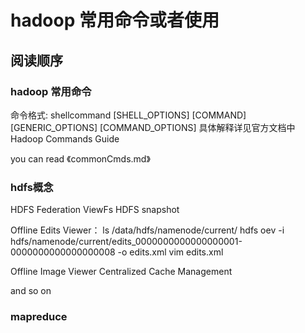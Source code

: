 # hadoop 常用命令或者使用

## 阅读顺序


### hadoop 常用命令
命令格式:
shellcommand [SHELL_OPTIONS] [COMMAND] [GENERIC_OPTIONS] [COMMAND_OPTIONS]
具体解释详见官方文档中 Hadoop Commands Guide

you can read 《commonCmds.md》

### hdfs概念
HDFS Federation
ViewFs 
HDFS snapshot

Offline Edits Viewer：
ls /data/hdfs/namenode/current/
 hdfs oev -i hdfs/namenode/current/edits_0000000000000000001-0000000000000000008 -o edits.xml
 vim edits.xml

 Offline Image Viewer
 Centralized Cache Management

 and so on

 ### mapreduce